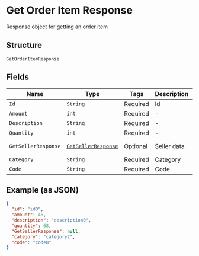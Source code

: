 
# Get Order Item Response

Response object for getting an order item

## Structure

`GetOrderItemResponse`

## Fields

| Name | Type | Tags | Description | Getter | Setter |
|  --- | --- | --- | --- | --- | --- |
| `Id` | `String` | Required | Id | String getId() | setId(String id) |
| `Amount` | `int` | Required | - | int getAmount() | setAmount(int amount) |
| `Description` | `String` | Required | - | String getDescription() | setDescription(String description) |
| `Quantity` | `int` | Required | - | int getQuantity() | setQuantity(int quantity) |
| `GetSellerResponse` | [`GetSellerResponse`](/doc/models/get-seller-response.md) | Optional | Seller data | GetSellerResponse getGetSellerResponse() | setGetSellerResponse(GetSellerResponse getSellerResponse) |
| `Category` | `String` | Required | Category | String getCategory() | setCategory(String category) |
| `Code` | `String` | Required | Code | String getCode() | setCode(String code) |

## Example (as JSON)

```json
{
  "id": "id0",
  "amount": 46,
  "description": "description0",
  "quantity": 68,
  "GetSellerResponse": null,
  "category": "category2",
  "code": "code8"
}
```

